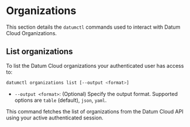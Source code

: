 # Organizations

This section details the `datumctl` commands used to interact with Datum Cloud
Organizations.

## List organizations

To list the Datum Cloud organizations your authenticated user has access to:

```bash
datumctl organizations list [--output <format>]
```

*   `--output <format>`: (Optional) Specify the output format. Supported
    options are `table` (default), `json`, `yaml`.

This command fetches the list of organizations from the Datum Cloud API using
your active authenticated session.
